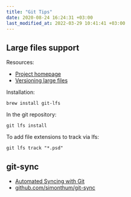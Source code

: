```yaml
---
title: "Git Tips"
date: 2020-08-24 16:24:31 +03:00
last_modified_at: 2022-03-29 10:41:41 +03:00
---
```


## Large files support

Resources:

- [Project homepage](https://git-lfs.github.com/)
- [Versioning large files](https://docs.github.com/en/github/managing-large-files/versioning-large-files)

Installation:

```
brew install git-lfs
```

In the git repository:

```
git lfs install
```

To add file extensions to track via lfs:

```
git lfs track "*.psd"
```

## git-sync

- [Automated Syncing with Git](https://worthe-it.co.za/programming/2016/08/13/automated-syncing-with-git.html)
- [github.com/simonthum/git-sync](https://github.com/simonthum/git-sync)
